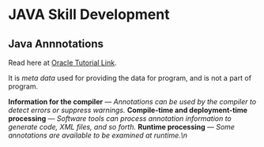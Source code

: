 # JAVA Skill Development

## Java Annnotations

Read here at [Oracle Tutorial Link](https://docs.oracle.com/javase/tutorial/java/annotations/).

It is *meta data* used for providing the data for program, and is not a part of program.

**Information for the compiler** — *Annotations can be used by the compiler to detect errors or suppress warnings.*
**Compile-time and deployment-time processing** — *Software tools can process annotation information to generate code, XML files, and so forth.*
**Runtime processing** — *Some annotations are available to be examined at runtime.\n*

